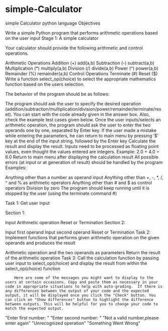 # simple-Calculator
simple Calculator python language
Objectives

Write a simple Python program that performs arithmetic operations based on the user input
Stage 1: A simple calculator

Your calculator should provide the following arithmetic and control operations.

Arithmetic Operations
Addition (+)                 add(a,b)
Subtraction (-)             subtract(a,b)
Multiplication (*)         multiply(a,b)
Division (/)                  divide(a,b)
Power (^)                    power(a,b)
Remainder (%)            remainder(a,b)
Control Operations
Terminate (#)
Reset ($)
Write a function select_op(choice) to select the appropriate mathematics function based on the users selection.

The behavior of the program should be as follows:

The program should ask the user to specify the desired operation (addition/subtraction/multiplication/division/power/remainder/terminate/reset). You can start with the code already given in the answer box. Also, check the example test cases given below.
Once the user inputs/selects an arithmetic operation, the program should ask the user to enter the two operands one by one, separated by Enter key. If the user made a mistake while entering the parameters, he can return to main menu by pressing ‘$’ key at the end of the input string, followed by the Enter key
Calculate the result and display the result. Inputs need to be processed as floating point values, even thought the values entered are integers. Example: 2.0 + 4.0 = 6.0
Return to main menu after displaying the calculation result
All possible errors (at input or at generation of result) should be handled by the program
Examples: 

Anything other than a number as operand input
Anything other than +, -, *, /, ^ and % as arithmetic operators
Anything other than # and $ as control operators
Division by zero
The program should keep running until it is stopped by the user (using the terminate command #)


Task 1: Get user input 

Section 1: 

Input Arithmetic operation
Reset or Termination
Section 2: 

Input first operand
Input second operand
Reset or Termination
Task 2: Implement functions that performs given arithmetic operation on the given operands and produces the result

Arithmetic operation and the two operands as parameters
Return the result of the arithmetic operation
Task 3: Call the calculation function by passing user input to select_op(choice) and display the result from within the select_op(choice) function

        Here are some of the messages you might want to display to the users at certain occasions. Copy and paste them as necessary in your code in appropriate situations to help with auto-grading.  If there is any differences between the output of your code and the expected output, it will be displayed once you click the "Check" button. You can click on "Show differences" button to highlight the difference between outputs. This will be helpful for you to change your code to match the expected output.

"Enter first number: "
"Enter second number: "
"Not a valid number,please enter again"
"Unrecognized operation"
"Something Went Wrong"

